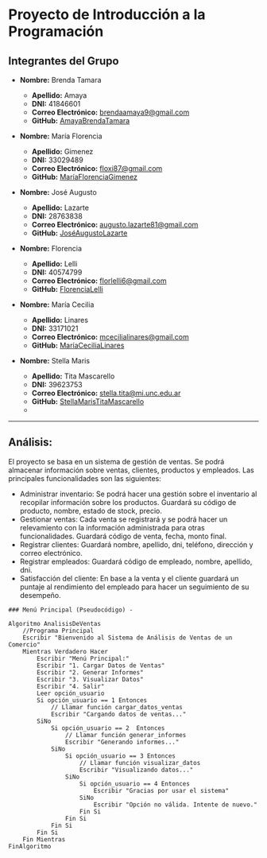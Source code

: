 # Proyecto de Introducción a la Programación

## Integrantes del Grupo

- **Nombre:** Brenda Tamara 
  - **Apellido:** Amaya
  - **DNI:** 41846601
  - **Correo Electrónico:** brendaamaya9@gmail.com 
  - **GitHub:** [AmayaBrendaTamara](https://github.com/amayabren)

- **Nombre:** María Florencia
  - **Apellido:** Gimenez
  - **DNI:** 33029489
  - **Correo Electrónico:** floxi87@gmail.com
  - **GitHub:** [MaríaFlorenciaGimenez](https://github.com/Floxi87)

- **Nombre:** José Augusto
  - **Apellido:** Lazarte
  - **DNI:** 28763838
  - **Correo Electrónico:** augusto.lazarte81@gmail.com
  - **GitHub:** [JoséAugustoLazarte](https://github.com/AugustoLaz)

- **Nombre:** Florencia
  - **Apellido:** Lelli
  - **DNI:** 40574799
  - **Correo Electrónico:** florlelli6@gmail.com
  - **GitHub:** [FlorenciaLelli](https://github.com/florlelli)

- **Nombre:** María Cecilia
  - **Apellido:** Linares
  - **DNI:** 33171021
  - **Correo Electrónico:** mcecilialinares@gmail.com
  - **GitHub:** [MaríaCeciliaLinares](https://github.com/cecilinares)

- **Nombre:** Stella Maris
  - **Apellido:** Tita Mascarello
  - **DNI:** 39623753
  - **Correo Electrónico:** stella.tita@mi.unc.edu.ar
  - **GitHub:** [StellaMarisTitaMascarello](https://github.com/StellaTita)
  - 
___________________________________________________________________________________
## Análisis: 
El proyecto se basa en un sistema de gestión de ventas. Se podrá almacenar información sobre ventas, clientes, productos y empleados.
Las principales funcionalidades son las siguientes:
- Administrar inventario: Se podrá hacer una gestión sobre el inventario al recopilar información sobre los productos. Guardará su código de producto, nombre, estado de stock, precio.
- Gestionar ventas: Cada venta se registrará y se podrá hacer un relevamiento con la información administrada para otras funcionalidades. Guardará código de venta, fecha, monto final.
- Registrar clientes: Guardará nombre, apellido, dni, teléfono, dirección y correo electrónico.
- Registrar empleados: Guardará código de empleado, nombre, apellido, dni.
- Satisfacción del cliente: En base a la venta y el cliente guardará un puntaje al rendimiento del empleado para hacer un seguimiento de su desempeño.



```pseudocode
### Menú Principal (Pseudocódigo) - 

Algoritmo AnalisisDeVentas
	//Programa Principal
	Escribir "Bienvenido al Sistema de Análisis de Ventas de un Comercio"
	Mientras Verdadero Hacer
		Escribir "Menú Principal:"
		Escribir "1. Cargar Datos de Ventas"
		Escribir "2. Generar Informes"
		Escribir "3. Visualizar Datos"
		Escribir "4. Salir"
		Leer opción_usuario
		Si opción_usuario == 1 Entonces
			// Llamar función cargar_datos_ventas
			Escribir "Cargando datos de ventas..."
		SiNo
			Si opción_usuario == 2  Entonces
				// Llamar función generar_informes
				Escribir "Generando informes..."
			SiNo
				Si opción_usuario == 3 Entonces
					// Llamar función visualizar_datos
					Escribir "Visualizando datos..."
				SiNo
					Si opción_usuario == 4 Entonces
						Escribir "Gracias por usar el sistema"
					SiNo
						Escribir "Opción no válida. Intente de nuevo."
					Fin Si
				Fin Si
			Fin Si
		Fin Si
	Fin Mientras
FinAlgoritmo




